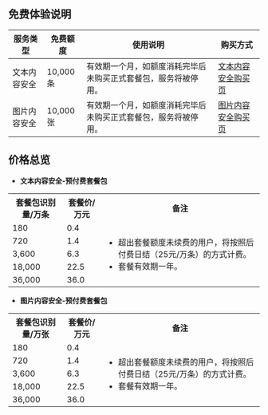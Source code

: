 
## 免费体验说明

| 服务类型 | 免费额度 | 使用说明 |购买方式|
|---------|---------|---------|-|
| 文本内容安全 | 10,000条 | 有效期一个月，如额度消耗完毕后未购买正式套餐包，服务将被停用。 |[文本内容安全购买页](https://buy.cloud.tencent.com/bsp#4)  |
|图片内容安全|10,000张|有效期一个月，如额度消耗完毕后未购买正式套餐包，服务将被停用。| [图片内容安全购买页](https://buy.cloud.tencent.com/bsp#6)|

## 价格总览
- **文本内容安全-预付费套餐包**
<table>
<tr>
<th>套餐包识别量/万条</th>
<th>	套餐价/万元</th>
<th>备注</th>
</tr>
<tr>
<td>180</td>
<td>0.4</td>
<td rowspan =5>	<ul><li>超出套餐额度未续费的用户，将按照后付费日结（25元/万条）的方式计费。</li>
<li>套餐有效期一年。</li></ul></td>
</tr>
<tr>
<td>720</td>
<td>1.4</td>
</tr>
<tr>
<td>3,600</td>
<td>6.3</td>
</tr>
<tr>
<td>18,000</td>
<td>22.5</td>
</tr>
<tr>
<td>36,000</td>
<td>36.0</td>
</tr>
</table>

- **图片内容安全-预付费套餐包**
<table>
<tr>
<th>套餐包识别量/万张</th>
<th>	套餐价/万元</th>
<th>备注</th>
</tr>
<tr>
<td>180</td>
<td>0.4</td>
<td rowspan =5> 
<ul><li>超出套餐额度未续费的用户，将按照后付费日结（25元/万条）的方式计费。</li>
<li>套餐有效期一年。</li></ul>
</td>
</tr>
<tr>
<td>720</td>
<td>1.4</td>
</tr>
<tr>
<td>3,600</td>
<td>6.3</td>
</tr>
<tr>
<td>18,000</td>
<td>22.5</td>
</tr>
<tr>
<td>36,000</td>
<td>36.0</td>
</tr>
</table>
